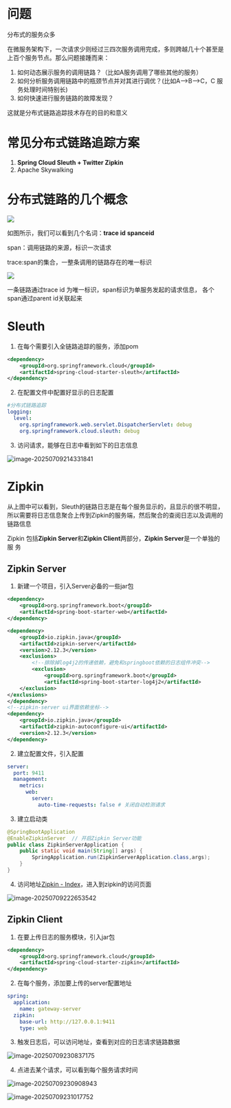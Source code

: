 

#

# 问题

分布式的服务众多

在微服务架构下，⼀次请求少则经过三四次服务调⽤完成，多则跨越几十个甚⾄是上百个服务节点。那么问题接踵⽽来：

1. 如何动态展示服务的调⽤链路？（⽐如A服务调⽤了哪些其他的服务） 
2. 如何分析服务调⽤链路中的瓶颈节点并对其进⾏调优？(⽐如A—>B—>C，C 服务处理时间特别⻓)
3. 如何快速进⾏服务链路的故障发现？

这就是分布式链路追踪技术存在的⽬的和意义

# 常见分布式链路追踪⽅案

1. **Spring Cloud Sleuth + Twitter Zipkin**
2. Apache Skywalking

# 分布式链路的几个概念

![](./image/20200324211701.jpg)

如图所示，我们可以看到几个名词：<b id="gray">trace id</b> <b id="gray">spanceid</b>

span：调用链路的来源，标识一次请求

trace:span的集合，一整条调用的链路存在的唯一标识

![](./image/20200324212836.png)

一条链路通过trace id 为唯一标识，span标识为单服务发起的请求信息， 各个span通过parent id关联起来



# Sleuth 

1. 在每个需要引入全链路追踪的服务，添加pom

```xml
<dependency>
    <groupId>org.springframework.cloud</groupId>
    <artifactId>spring-cloud-starter-sleuth</artifactId>
</dependency>
```

2. 在配置文件中配置好显示的日志配置

```yaml
#分布式链路追踪
logging:
  level:
    org.springframework.web.servlet.DispatcherServlet: debug
    org.springframework.cloud.sleuth: debug
```

3. 访问请求，能够在日志中看到如下的日志信息

![image-20250709214331841](image/6-full-link-log/image-20250709214331841.png)

# Zipkin

从上图中可以看到，Sleuth的链路日志是在每个服务显示的，且显示的很不明显，所以需要将日志信息聚合上传到Zipkin的服务端，然后聚合的查阅日志以及调用的链路信息

Zipkin 包括<b id="gray">Zipkin Server</b>和<b id="gray">Zipkin Client</b>两部分，<b id="gray">Zipkin Server</b>是⼀个单独的服 务

## Zipkin Server

1. 新建一个项目，引入Server必备的一些jar包

```xml
<dependency>
    <groupId>org.springframework.boot</groupId>
    <artifactId>spring-boot-starter-web</artifactId>
</dependency>

<dependency>
    <groupId>io.zipkin.java</groupId>
    <artifactId>zipkin-server</artifactId>
    <version>2.12.3</version>
    <exclusions>
        <!--排除掉log4j2的传递依赖，避免和springboot依赖的⽇志组件冲突-->
        <exclusion>
            <groupId>org.springframework.boot</groupId>
            <artifactId>spring-boot-starter-log4j2</artifactId>
    </exclusion>
</exclusions>
</dependency>
<!--zipkin-server ui界⾯依赖坐标-->
<dependency>
    <groupId>io.zipkin.java</groupId>
    <artifactId>zipkin-autoconfigure-ui</artifactId>
    <version>2.12.3</version>
</dependency>
```

2. 建立配置文件，引入配置

```yaml
server:
  port: 9411
  management:
    metrics:
      web:
        server:
          auto-time-requests: false # 关闭⾃动检测请求
```

3. 建立启动类

```java
@SpringBootApplication
@EnableZipkinServer  // 开启Zipkin Server功能
public class ZipkinServerApplication {
    public static void main(String[] args) {
        SpringApplication.run(ZipkinServerApplication.class,args);
    }
}
```

4. 访问地址[Zipkin - Index](http://localhost:9411/zipkin/)，进入到zipkin的访问页面

![image-20250709222653542](image/6-full-link-log/image-20250709222653542.png)

## Zipkin Client

1. 在要上传日志的服务模块，引入jar包

```xml
<dependency>
    <groupId>org.springframework.cloud</groupId>
    <artifactId>spring-cloud-starter-zipkin</artifactId>
</dependency>
```

2. 在每个服务，添加要上传的server配置地址

```yaml
spring:
  application:
    name: gateway-server
  zipkin:
    base-url: http://127.0.0.1:9411
    type: web
```

3. 触发日志后，可以访问地址，查看到对应的日志请求链路数据

![image-20250709230837175](image/6-full-link-log/image-20250709230837175.png)

4. 点进去某个请求，可以看到每个服务请求时间

![image-20250709230908943](image/6-full-link-log/image-20250709230908943.png)

![image-20250709231017752](image/6-full-link-log/image-20250709231017752.png)